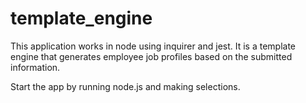 # template_engine
This application works in node using inquirer and jest. It is a template engine that generates employee job profiles based on the submitted information. 

Start the app by running node.js and making selections.
